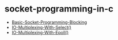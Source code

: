 # socket-programming-in-c

- [Basic-Socket-Programming-Blocking](https://github.com/hoobird/socket-programming-in-c/tree/Basic-Socket-Programming-Blocking)
- [IO-Multiplexing-With-Select()](https://github.com/hoobird/socket-programming-in-c/tree/IO-Multiplexing-With-Select())
- [IO-Multiplexing-With-Epoll()](https://github.com/hoobird/socket-programming-in-c/tree/IO-Multiplexing-With-Epoll())
